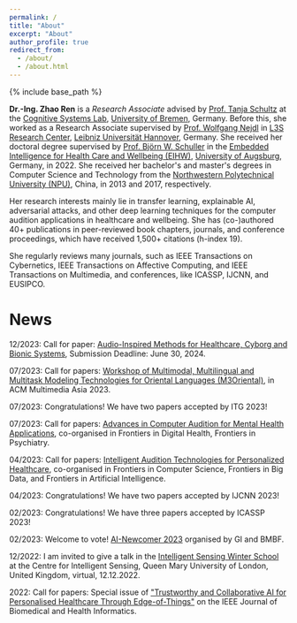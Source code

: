```yaml
---
permalink: /
title: "About"
excerpt: "About"
author_profile: true
redirect_from: 
  - /about/
  - /about.html
---
```

{% include base_path %}

**Dr.-Ing. Zhao Ren** is a *Research Associate* advised by <a href="https://www.uni-bremen.de/csl/institut/direktorin" target="_blank">Prof. Tanja Schultz</a> at the <a href="https://www.uni-bremen.de/csl" target="_blank">Cognitive Systems Lab</a>, <a href="https://www.uni-bremen.de" target="_blank">University of Bremen</a>, Germany. Before this, she worked as a Research Associate supervised by <a href="https://kbs.uni-hannover.de/~nejdl/" target="_blank">Prof. Wolfgang Nejdl</a> in <a href="https://www.l3s.de/en" target="_blank">L3S Research Center</a>, <a href="https://www.uni-hannover.de/en/" target="_blank">Leibniz Universität Hannover</a>, Germany. She received her doctoral degree supervised by <a href="http://www.schuller.one/" target="_blank">Prof. Björn W. Schuller</a> in the <a href="https://www.uni-augsburg.de/en/fakultaet/fai/informatik/prof/eihw/" target="_blank">Embedded Intelligence for Health Care and Wellbeing (EIHW)</a>, <a href="https://www.uni-augsburg.de/en/" target="_blank">University of Augsburg</a>, Germany, in 2022. She received her bachelor's and master's degrees in Computer Science and Technology from the <a href="https://en.nwpu.edu.cn/" target="_blank">Northwestern Polytechnical University (NPU)</a>, China, in 2013 and 2017, respectively.

Her research interests mainly lie in transfer learning, explainable AI, adversarial attacks, and other deep learning techniques for the computer audition applications in healthcare and wellbeing. She has (co-)authored 40+ publications in peer-reviewed book chapters, journals, and conference proceedings, which have received 1,500+ citations (h-index 19).

She regularly reviews many journals, such as IEEE Transactions on Cybernetics, IEEE Transactions on Affective Computing, and IEEE Transactions on Multimedia, and conferences, like ICASSP, IJCNN, and EUSIPCO.


# News
12/2023: Call for paper: <a href="hhttps://spj.science.org/page/cbsystems/si/audio-inspired-methods-for-healthcare" target="_blank">Audio-Inspired Methods for Healthcare, Cyborg and Bionic Systems</a>, Submission Deadline: June 30, 2024. 

07/2023: Call for papers: <a href="https://sites.google.com/view/m3oriental" target="_blank">Workshop of Multimodal, Multilingual and Multitask Modeling Technologies for Oriental Languages (M3Oriental)</a>, in ACM Multimedia Asia 2023.

07/2023: Congratulations! We have two papers accepted by ITG 2023!

07/2023: Call for papers: <a href="https://www.frontiersin.org/research-topics/56536/advances-in-computer-audition-for-mental-health-applications" target="_blank">Advances in Computer Audition for Mental Health Applications</a>, co-organised in Frontiers in Digital Health, Frontiers in Psychiatry.

04/2023: Call for papers: <a href="https://www.frontiersin.org/research-topics/54868/intelligent-audition-technologies-for-personalized-healthcare" target="_blank">Intelligent Audition Technologies for Personalized Healthcare</a>, co-organised in Frontiers in Computer Science, Frontiers in Big Data, and Frontiers in Artificial Intelligence.

04/2023: Congratulations! We have two papers accepted by IJCNN 2023!

02/2023: Congratulations! We have three papers accepted by ICASSP 2023!

02/2023: Welcome to vote! <a href="https://kicamp.org/en/ki-camp-2023/ai-newcomers-2023/detail?tx_gicampaign_listview%5Baction%5D=detail&tx_gicampaign_listview%5Bcontroller%5D=Campaign&tx_gicampaign_listview%5Buser%5D=22715&cHash=0daacd5f05c544c59d018409fc295e51" target="_blank">AI-Newcomer 2023</a> organised by GI and BMBF.

12/2022: I am invited to give a talk in the <a href="http://cis.eecs.qmul.ac.uk/school2022.html" target="_blank">Intelligent Sensing Winter School</a> at the Centre for Intelligent Sensing, Queen Mary University of London, United Kingdom, virtual, 12.12.2022.

2022: Call for papers: Special issue of <a href="https://www.embs.org/jbhi/special-issues-page/trustworthy-and-collaborative-ai-for-personalised-healthcare-through-edge-of-things/" target="_blank">"Trustworthy and Collaborative AI for Personalised Healthcare Through Edge-of-Things"</a> on the IEEE Journal of Biomedical and Health Informatics. 



   